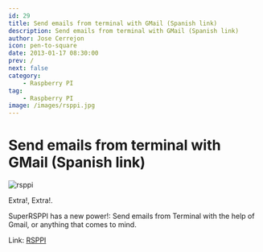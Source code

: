 ```yaml
---
id: 29
title: Send emails from terminal with GMail (Spanish link)
description: Send emails from terminal with GMail (Spanish link)
author: Jose Cerrejon
icon: pen-to-square
date: 2013-01-17 08:30:00
prev: /
next: false
category:
    - Raspberry PI
tag:
    - Raspberry PI
image: /images/rsppi.jpg
---
```


# Send emails from terminal with GMail (Spanish link)

![rsppi](/images/rsppi.jpg)

Extra!, Extra!.

SuperRSPPI has a new power!: Send emails from Terminal with the help of Gmail, or anything that comes to mind.

Link: [RSPPI](https://rsppi.blogspot.com.es/2013/01/envio-de-emails-desde-consola-y-con.html)
